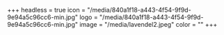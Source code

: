 +++
headless = true
icon = "/media/840a1f18-a443-4f54-9f9d-9e94a5c96cc6-min.jpg"
logo = "/media/840a1f18-a443-4f54-9f9d-9e94a5c96cc6-min.jpg"
image = "/media/lavendel2.jpeg"
color = ""
+++
